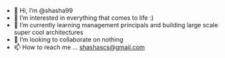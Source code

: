 - 👋 Hi, I’m @shasha99
- 👀 I’m interested in everything that comes to life :)
- 🌱 I’m currently learning management principals and building large scale super cool architectures
- 💞️ I’m looking to collaborate on nothing
- 📫 How to reach me ... shashascs@gmail.com

<!---
shasha99/shasha99 is a ✨ special ✨ repository because its `README.md` (this file) appears on your GitHub profile.
You can click the Preview link to take a look at your changes.
--->
